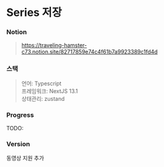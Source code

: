 # Series 저장

### Notion

> https://traveling-hamster-c73.notion.site/82717859e74c4f61b7a9923389c1fd4d

### 스택

> 언어: Typescript<br>
> 프레임워크: NextJS 13.1<br>
> 상태관리: zustand

### Progress

TODO:

### Version

동영상 지원 추가
